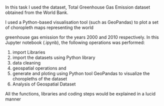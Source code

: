 In this task I used the dataset, Total Greenhouse Gas Emission dataset obtained from the World Bank.

I used a Python-based visualisation tool (such as GeoPandas) to plot a set of choropleth maps representing the world

greenhouse gas emission for the years 2000 and 2010 respectively. In this Jupyter notebook (.ipynb), the following operations was performed:

1. import Libraries
2. import the datasets using Python library 
3. data cleaning
4. geospatial operations and 
5. generate and ploting using Python tool GeoPandas to visualize the choropleths of the dataset
6. Analysis of Geospatial Dataset

All the functions, libraries and coding steps would be explained in a lucid manner
